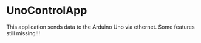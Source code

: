 # UnoControlApp
This application sends data to the Arduino Uno via ethernet.
Some features still missing!!!
